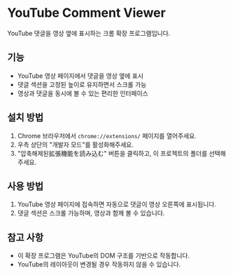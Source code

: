 # YouTube Comment Viewer

YouTube 댓글을 영상 옆에 표시하는 크롬 확장 프로그램입니다.

## 기능

- YouTube 영상 페이지에서 댓글을 영상 옆에 표시
- 댓글 섹션을 고정된 높이로 유지하면서 스크롤 가능
- 영상과 댓글을 동시에 볼 수 있는 편리한 인터페이스

## 설치 방법

1. Chrome 브라우저에서 `chrome://extensions/` 페이지를 열어주세요.
2. 우측 상단의 "개발자 모드"를 활성화해주세요.
3. "압축해제된拡張機能を読み込む" 버튼을 클릭하고, 이 프로젝트의 폴더를 선택해주세요.

## 사용 방법

1. YouTube 영상 페이지에 접속하면 자동으로 댓글이 영상 오른쪽에 표시됩니다.
2. 댓글 섹션은 스크롤 가능하며, 영상과 함께 볼 수 있습니다.

## 참고 사항

- 이 확장 프로그램은 YouTube의 DOM 구조를 기반으로 작동합니다.
- YouTube의 레이아웃이 변경될 경우 작동하지 않을 수 있습니다.
